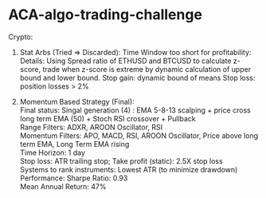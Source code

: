 # ACA-algo-trading-challenge

Crypto:

1. Stat Arbs (Tried => Discarded): Time Window too short for profitability:
   Details:
   Using Spread ratio of ETHUSD and BTCUSD to calculate z-score, trade when z-score is extreme by dynamic calculation of upper bound and lower bound.
   Stop gain: dynamic bound of means
   Stop loss: position losses > 2%

2. Momentum Based Strategy (Final):<br />
   Final status: Singal generation (4) : EMA 5-8-13 scalping + price cross long term EMA (50) + Stoch RSI crossover + Pullback <br />
                   Range Filters: ADXR, AROON Oscillator, RSI<br />
                   Momentum Filters: APO, MACD, RSI, AROON Oscillator, Price above long term EMA, Long Term EMA rising<br />
                   Time Horizon: 1 day<br />
                   Stop loss: ATR trailing stop; Take profit (static): 2.5X stop loss <br />
                   Systems to rank instruments: Lowest ATR (to minimize drawdown)
                   Performance: Sharpe Ratio: 0.93 <br />
                                Mean Annual Return: 47%
